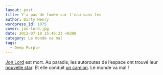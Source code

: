 ```yaml
---
layout: post
title: Y'a pas de fumée sur l'eau sans feu
author: Dirty Henry
wordpress_id: 1075
cover: jon-lord.jpg
date: 2012-07-18 15:46:23 +0200
category: Le monde va mal
tags:
  - Deep Purple
---
```


[Jon Lord][1] est mort. Au paradis, les autoroutes de l’espace ont trouvé leur
[nouvelle star][2]. Et elle conduit [un camion][3]. Le monde va mal !

[1]: https://fr.wikipedia.org/wiki/Jon_Lord
[2]: https://song.link/fr/i/696889625 "Highway Star"
[3]: https://song.link/fr/i/1440787923 "Space Truckin’"
